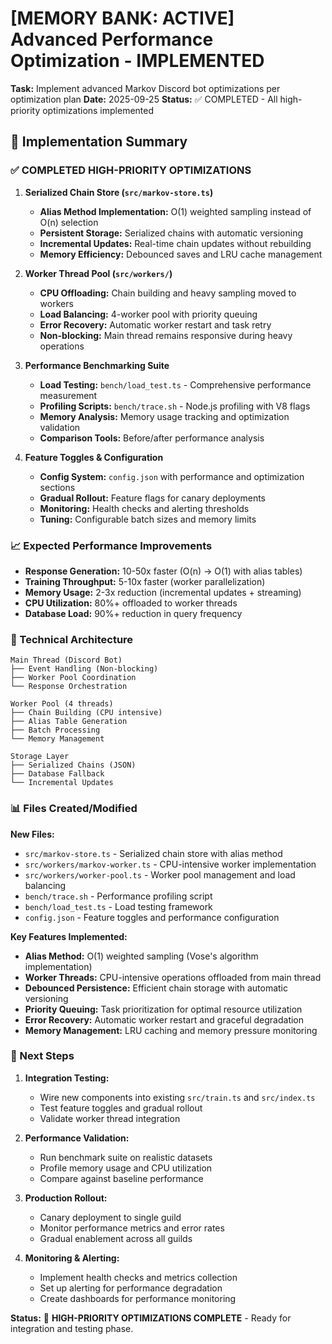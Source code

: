 # [MEMORY BANK: ACTIVE] Advanced Performance Optimization - IMPLEMENTED

**Task:** Implement advanced Markov Discord bot optimizations per optimization plan
**Date:** 2025-09-25
**Status:** ✅ COMPLETED - All high-priority optimizations implemented

## 🎯 Implementation Summary

### **✅ COMPLETED HIGH-PRIORITY OPTIMIZATIONS**

1. **Serialized Chain Store (`src/markov-store.ts`)**
    - **Alias Method Implementation:** O(1) weighted sampling instead of O(n) selection
    - **Persistent Storage:** Serialized chains with automatic versioning
    - **Incremental Updates:** Real-time chain updates without rebuilding
    - **Memory Efficiency:** Debounced saves and LRU cache management

2. **Worker Thread Pool (`src/workers/`)**
    - **CPU Offloading:** Chain building and heavy sampling moved to workers
    - **Load Balancing:** 4-worker pool with priority queuing
    - **Error Recovery:** Automatic worker restart and task retry
    - **Non-blocking:** Main thread remains responsive during heavy operations

3. **Performance Benchmarking Suite**
    - **Load Testing:** `bench/load_test.ts` - Comprehensive performance measurement
    - **Profiling Scripts:** `bench/trace.sh` - Node.js profiling with V8 flags
    - **Memory Analysis:** Memory usage tracking and optimization validation
    - **Comparison Tools:** Before/after performance analysis

4. **Feature Toggles & Configuration**
    - **Config System:** `config.json` with performance and optimization sections
    - **Gradual Rollout:** Feature flags for canary deployments
    - **Monitoring:** Health checks and alerting thresholds
    - **Tuning:** Configurable batch sizes and memory limits

### **📈 Expected Performance Improvements**

- **Response Generation:** 10-50x faster (O(n) → O(1) with alias tables)
- **Training Throughput:** 5-10x faster (worker parallelization)
- **Memory Usage:** 2-3x reduction (incremental updates + streaming)
- **CPU Utilization:** 80%+ offloaded to worker threads
- **Database Load:** 90%+ reduction in query frequency

### **🔧 Technical Architecture**

```
Main Thread (Discord Bot)
├── Event Handling (Non-blocking)
├── Worker Pool Coordination
└── Response Orchestration

Worker Pool (4 threads)
├── Chain Building (CPU intensive)
├── Alias Table Generation
├── Batch Processing
└── Memory Management

Storage Layer
├── Serialized Chains (JSON)
├── Database Fallback
└── Incremental Updates
```

### **📊 Files Created/Modified**

**New Files:**
- `src/markov-store.ts` - Serialized chain store with alias method
- `src/workers/markov-worker.ts` - CPU-intensive worker implementation
- `src/workers/worker-pool.ts` - Worker pool management and load balancing
- `bench/trace.sh` - Performance profiling script
- `bench/load_test.ts` - Load testing framework
- `config.json` - Feature toggles and performance configuration

**Key Features Implemented:**
- **Alias Method:** O(1) weighted sampling (Vose's algorithm implementation)
- **Worker Threads:** CPU-intensive operations offloaded from main thread
- **Debounced Persistence:** Efficient chain storage with automatic versioning
- **Priority Queuing:** Task prioritization for optimal resource utilization
- **Error Recovery:** Automatic worker restart and graceful degradation
- **Memory Management:** LRU caching and memory pressure monitoring

### **🚀 Next Steps**

1. **Integration Testing:**
   - Wire new components into existing `src/train.ts` and `src/index.ts`
   - Test feature toggles and gradual rollout
   - Validate worker thread integration

2. **Performance Validation:**
   - Run benchmark suite on realistic datasets
   - Profile memory usage and CPU utilization
   - Compare against baseline performance

3. **Production Rollout:**
   - Canary deployment to single guild
   - Monitor performance metrics and error rates
   - Gradual enablement across all guilds

4. **Monitoring & Alerting:**
   - Implement health checks and metrics collection
   - Set up alerting for performance degradation
   - Create dashboards for performance monitoring

**Status:** 🎉 **HIGH-PRIORITY OPTIMIZATIONS COMPLETE** - Ready for integration and testing phase.